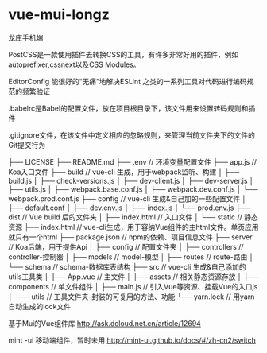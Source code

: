 # vue-mui-longz
龙庄手机端


PostCSS是一款使用插件去转换CSS的工具，有许多非常好用的插件，例如autoprefixer,cssnext以及CSS Modules。

EditorConfig 能很好的“无痛”地解决ESLint 之类的一系列工具对代码进行编码规范的频繁验证

.babelrc是Babel的配置文件，放在项目根目录下，该文件用来设置转码规则和插件

.gitignore文件，在该文件中定义相应的忽略规则，来管理当前文件夹下的文件的Git提交行为

├── LICENSE
├── README.md
├── .env  // 环境变量配置文件
├── app.js  // Koa入口文件
├── build // vue-cli 生成，用于webpack监听、构建
│   ├── build.js
│   ├── check-versions.js
│   ├── dev-client.js
│   ├── dev-server.js
│   ├── utils.js
│   ├── webpack.base.conf.js
│   ├── webpack.dev.conf.js
│   └── webpack.prod.conf.js
├── config // vue-cli 生成&自己加的一些配置文件
│   ├── default.conf
│   ├── dev.env.js
│   ├── index.js
│   └── prod.env.js
├── dist // Vue build 后的文件夹
│   ├── index.html // 入口文件
│   └── static // 静态资源
├── index.html // vue-cli生成，用于容纳Vue组件的主html文件。单页应用就只有一个html
├── package.json // npm的依赖、项目信息文件
├── server // Koa后端，用于提供Api
│   ├── config // 配置文件夹
│   ├── controllers // controller-控制器
│   ├── models // model-模型
│   ├── routes // route-路由
│   └── schema // schema-数据库表结构
├── src // vue-cli 生成&自己添加的utils工具类
│   ├── App.vue // 主文件
│   ├── assets // 相关静态资源存放
│   ├── components // 单文件组件
│   ├── main.js // 引入Vue等资源、挂载Vue的入口js
│   └── utils // 工具文件夹-封装的可复用的方法、功能
└── yarn.lock // 用yarn自动生成的lock文件

基于Mui的Vue组件库
http://ask.dcloud.net.cn/article/12694

mint -ui  移动端组件，暂时未用
http://mint-ui.github.io/docs/#/zh-cn2/switch